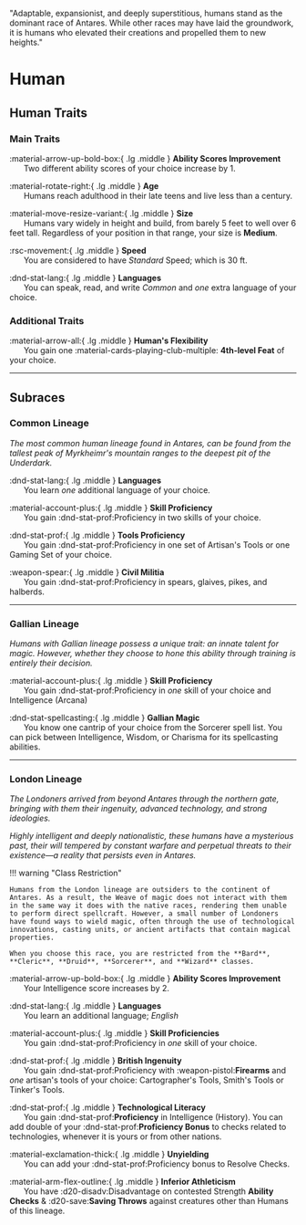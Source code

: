 <p style="text-align: center;">

"Adaptable, expansionist, and deeply superstitious, humans stand as the dominant race of Antares. While other races may have laid the groundwork, it is humans who elevated their creations and propelled them to new heights."

</p>

# Human

## Human Traits

### Main Traits

:material-arrow-up-bold-box:{ .lg .middle } **Ability Scores Improvement**  
&ensp;&ensp;&ensp; Two different ability scores of your choice increase by 1.

:material-rotate-right:{ .lg .middle } **Age**  
&ensp;&ensp;&ensp; Humans reach adulthood in their late teens and live less than a century.

:material-move-resize-variant:{ .lg .middle } **Size**  
&ensp;&ensp;&ensp; Humans vary widely in height and build, from barely 5 feet to well over 6 feet tall. Regardless of your position in that range, your size is **Medium**.

:rsc-movement:{ .lg .middle } **Speed**  
&ensp;&ensp;&ensp; You are considered to have *Standard* Speed; which is 30 ft.

:dnd-stat-lang:{ .lg .middle } **Languages**  
&ensp;&ensp;&ensp; You can speak, read, and write *Common* and *one* extra language of your choice.

### Additional Traits

:material-arrow-all:{ .lg .middle } **Human's Flexibility**  
&ensp;&ensp;&ensp; You gain one :material-cards-playing-club-multiple: **4th-level Feat** of your choice. 

---

## Subraces

### Common Lineage

*The most common human lineage found in Antares, can be found from the tallest peak of Myrkheimr's mountain ranges to the deepest pit of the Underdark.*

:dnd-stat-lang:{ .lg .middle } **Languages**  
&ensp;&ensp;&ensp; You learn *one* additional language of your choice.

:material-account-plus:{ .lg .middle } **Skill Proficiency**  
&ensp;&ensp;&ensp; You gain :dnd-stat-prof:Proficiency in two skills of your choice.

:dnd-stat-prof:{ .lg .middle } **Tools Proficiency**  
&ensp;&ensp;&ensp; You gain :dnd-stat-prof:Proficiency in one set of Artisan's Tools or one Gaming Set of your choice.

:weapon-spear:{ .lg .middle } **Civil Militia**  
&ensp;&ensp;&ensp; You gain :dnd-stat-prof:Proficiency in spears, glaives, pikes, and halberds.

---

### Gallian Lineage

*Humans with Gallian lineage possess a unique trait: an innate talent for magic. However, whether they choose to hone this ability through training is entirely their decision.*

:material-account-plus:{ .lg .middle } **Skill Proficiency**  
&ensp;&ensp;&ensp; You gain :dnd-stat-prof:Proficiency in *one* skill of your choice and Intelligence (Arcana)

:dnd-stat-spellcasting:{ .lg .middle } **Gallian Magic**  
&ensp;&ensp;&ensp; You know one cantrip of your choice from the Sorcerer spell list. You can pick between Intelligence, Wisdom, or Charisma for its spellcasting abilities.

---

### London Lineage

*The Londoners arrived from beyond Antares through the northern gate, bringing with them their ingenuity, advanced technology, and strong ideologies.*

*Highly intelligent and deeply nationalistic, these humans have a mysterious past, their will tempered by constant warfare and perpetual threats to their existence—a reality that persists even in Antares.*

!!! warning "Class Restriction"

    Humans from the London lineage are outsiders to the continent of Antares. As a result, the Weave of magic does not interact with them in the same way it does with the native races, rendering them unable to perform direct spellcraft. However, a small number of Londoners have found ways to wield magic, often through the use of technological innovations, casting units, or ancient artifacts that contain magical properties.

    When you choose this race, you are restricted from the **Bard**, **Cleric**, **Druid**, **Sorcerer**, and **Wizard** classes.

:material-arrow-up-bold-box:{ .lg .middle } **Ability Scores Improvement**   
&ensp;&ensp;&ensp; Your Intelligence score increases by 2. 

:dnd-stat-lang:{ .lg .middle } **Languages**  
&ensp;&ensp;&ensp; You learn an additional language; *English*

:material-account-plus:{ .lg .middle } **Skill Proficiencies**  
&ensp;&ensp;&ensp; You gain :dnd-stat-prof:Proficiency in *one* skill of your choice.

:dnd-stat-prof:{ .lg .middle } **British Ingenuity**  
&ensp;&ensp;&ensp; You gain :dnd-stat-prof:Proficiency with :weapon-pistol:**Firearms** and *one* artisan's tools of your choice: Cartographer's Tools, Smith's Tools or Tinker's Tools.

:dnd-stat-prof:{ .lg .middle } **Technological Literacy**  
&ensp;&ensp;&ensp; You gain :dnd-stat-prof:**Proficiency** in Intelligence (History). You can add double of your :dnd-stat-prof:**Proficiency Bonus** to checks related to technologies, whenever it is yours or from other nations.

:material-exclamation-thick:{ .lg .middle } **Unyielding**  
&ensp;&ensp;&ensp; You can add your :dnd-stat-prof:Proficiency bonus to Resolve Checks.

:material-arm-flex-outline:{ .lg .middle } **Inferior Athleticism**  
&ensp;&ensp;&ensp; You have :d20-disadv:Disadvantage on contested Strength **Ability Checks** & :d20-save:**Saving Throws** against creatures other than Humans of this lineage.
